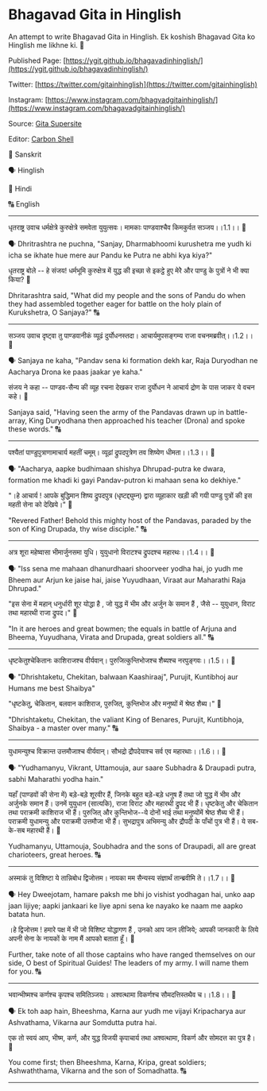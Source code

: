 # Bhagavad Gita in Hinglish

An attempt to write Bhagavad Gita in Hinglish. Ek koshish Bhagavad Gita ko Hinglish me likhne ki. 🙏

Published Page: [https://ygit.github.io/bhagavadinhinglish/](https://ygit.github.io/bhagavadinhinglish/)

Twitter: [https://twitter.com/gitainhinglish](https://twitter.com/gitainhinglish)

Instagram: [https://www.instagram.com/bhagvadgitainhinglish/](https://www.instagram.com/bhagavadgitainhinglish/)

Source: [Gita Supersite](https://www.gitasupersite.iitk.ac.in/srimad?language=dv&field_chapter_value=1&field_nsutra_value=1)

Editor: [Carbon Shell](https://carbon.now.sh)

📜 Sanskrit

🗣 Hinglish

📝 Hindi

🔠 English

---

धृतराष्ट्र उवाच
धर्मक्षेत्रे कुरुक्षेत्रे समवेता युयुत्सवः।
मामकाः पाण्डवाश्चैव किमकुर्वत सञ्जय।।1.1।। 📜

🗣 Dhritrashtra ne puchna, "Sanjay, Dharmabhoomi kurushetra me yudh ki icha se ikhate hue mere aur Pandu ke Putra ne abhi kya kiya?"

धृतराष्ट्र बोले -- 
हे संजय! धर्मभूमि कुरुक्षेत्र में युद्ध की इच्छा से इकट्ठे हुए मेरेे और पाण्डु के पुत्रों ने भी क्या किया? 📝

Dhritarashtra said, "What did my people and the sons of Pandu do when they had assembled together eager for battle on the holy plain of Kurukshetra, O Sanjaya?" 🔠

--- 

सञ्जय उवाच
दृष्ट्वा तु पाण्डवानीकं व्यूढं दुर्योधनस्तदा।
आचार्यमुपसङ्गम्य राजा वचनमब्रवीत्।।1.2।। 📜

🗣 Sanjaya ne kaha, "Pandav sena ki formation dekh kar, Raja Duryodhan ne Aacharya Drona ke paas jaakar ye kaha."

संजय ने कहा -- 
पाण्डव-सैन्य की व्यूह रचना देखकर राजा दुर्योधन ने आचार्य द्रोण के पास जाकर ये वचन कहे। 📝

Sanjaya said, "Having seen the army of the Pandavas drawn up in battle-array, King Duryodhana then approached his teacher (Drona) and spoke these words." 🔠

---

पश्यैतां पाण्डुपुत्राणामाचार्य महतीं चमूम्।
व्यूढां द्रुपदपुत्रेण तव शिष्येण धीमता।।1.3।। 📜

🗣 "Aacharya, aapke budhimaan shishya Dhrupad-putra ke dwara, formation me khadi ki gayi Pandav-putron ki mahaan sena ko dekhiye."

"।हे आचार्य ! आपके बुद्धिमान शिष्य द्रुपदपुत्र (धृष्टद्द्युम्न) द्वारा व्यूहाकार खड़ी की गयी पाण्डु पुत्रों की इस महती सेना को देखिये।" 📝

"Revered Father! Behold this mighty host of the Pandavas, paraded by the son of King Drupada, thy wise disciple." 🔠

---

अत्र शूरा महेष्वासा भीमार्जुनसमा युधि।
युयुधानो विराटश्च द्रुपदश्च महारथः।।1.4।। 📜

🗣 "Iss sena me mahaan dhanurdhaari shoorveer yodha hai, jo yudh me Bheem aur Arjun ke jaise hai, jaise Yuyudhaan, Viraat aur Maharathi Raja Dhrupad." 

"इस सेना में महान् धनुर्धारी शूर योद्धा है ,  जो युद्ध में भीम और अर्जुन के समान हैं , जैसे --  युयुधान, विराट तथा महारथी राजा द्रुपद।" 📝

"In it are heroes and great bowmen; the equals in battle of Arjuna and Bheema, Yuyudhana, Virata and Drupada, great soldiers all." 🔠

---

धृष्टकेतुश्चेकितानः काशिराजश्च वीर्यवान्।
पुरुजित्कुन्तिभोजश्च शैब्यश्च नरपुङ्गवः।।1.5।। 📜

🗣 "Dhrishtaketu, Chekitan, balwaan Kaashiraaj", Purujit, Kuntibhoj aur Humans me best Shaibya"

"धृष्टकेतु, चेकितान, बलवान काशिराज,  पुरुजित्, कुन्तिभोज और मनुष्यों में श्रेष्ठ शैब्य।" 📝

"Dhrishtaketu, Chekitan, the valiant King of Benares, Purujit, Kuntibhoja, Shaibya - a master over many." 🔠

---

युधामन्युश्च विक्रान्त उत्तमौजाश्च वीर्यवान्।
सौभद्रो द्रौपदेयाश्च सर्व एव महारथाः।।1.6।। 📜

🗣 "Yudhamanyu, Vikrant, Uttamouja, aur saare Subhadra & Draupadi putra, sabhi Maharathi yodha hain."

यहाँ (पाण्डवों की सेना में) बड़े-बड़े शूरवीर हैं, जिनके बहुत बड़े-बड़े धनुष हैं तथा जो युद्ध में भीम और अर्जुनके समान हैं। उनमें युयुधान (सात्यकि), राजा विराट और महारथी द्रुपद भी हैं। धृष्टकेतु और चेकितान तथा पराक्रमी काशिराज भी हैं। पुरुजित् और कुन्तिभोज--ये दोनों भाई तथा मनुष्योंमें श्रेष्ठ शैब्य भी हैं। पराक्रमी युधामन्यु और पराक्रमी उत्तमौजा भी हैं। सुभद्रापुत्र अभिमन्यु और द्रौपदी के पाँचों पुत्र भी हैं। ये सब-के-सब महारथी हैं। 📝

Yudhamanyu, Uttamouja, Soubhadra and the sons of Draupadi, all are great charioteers, great heroes. 🔠
 
 ---
 
अस्माकं तु विशिष्टा ये तान्निबोध द्विजोत्तम।
नायका मम सैन्यस्य संज्ञार्थं तान्ब्रवीमि ते।।1.7।। 📜

🗣 Hey Dweejotam, hamare paksh me bhi jo vishist yodhagan hai, unko aap jaan lijiye; aapki jankaari ke liye apni sena ke nayako ke naam me aapko batata hun.

।हे द्विजोत्तम ! हमारे पक्ष में भी जो विशिष्ट योद्धागण हैं , उनको आप जान लीजिये; आपकी जानकारी के लिये अपनी सेना के नायकों के नाम मैं आपको बताता हूँ। 📝

Further, take note of all those captains who have ranged themselves on our side, O best of Spiritual Guides! The leaders of my army. I will name them for you. 🔠

---

भवान्भीष्मश्च कर्णश्च कृपश्च समितिञ्जयः।
अश्वत्थामा विकर्णश्च सौमदत्तिस्तथैव च।।1.8।। 📜

🗣 Ek toh aap hain, Bheeshma, Karna aur yudh me vijayi Kripacharya aur Ashvathama, Vikarna aur Somdutta putra hai.

एक तो स्वयं आप, भीष्म, कर्ण, और युद्ध विजयी कृपाचार्य तथा अश्वत्थामा, विकर्ण और सोमदत्त का पुत्र है। 📝

You come first; then Bheeshma, Karna, Kripa, great soldiers; Ashwaththama, Vikarna and the son of Somadhatta. 🔠

---
